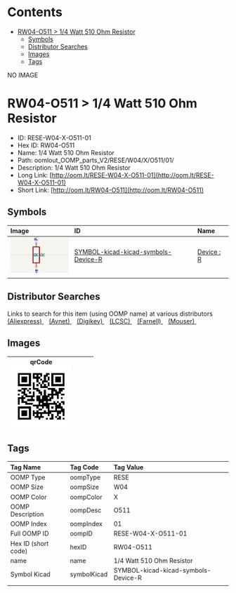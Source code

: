 



Contents
========

* [RW04-O511 > 1/4 Watt 510 Ohm Resistor](#rw04-o511--14-watt-510-ohm-resistor)
	* [Symbols](#symbols)
	* [Distributor Searches](#distributor-searches)
	* [Images](#images)
	* [Tags](#tags)
  
NO IMAGE  
# RW04-O511 > 1/4 Watt 510 Ohm Resistor

- ID: RESE-W04-X-O511-01
- Hex ID: RW04-O511
- Name: 1/4 Watt 510 Ohm Resistor
- Path: oomlout_OOMP_parts_V2/RESE/W04/X/O511/01/
- Description: 1/4 Watt 510 Ohm Resistor
- Long Link: [http://oom.lt/RESE-W04-X-O511-01](http://oom.lt/RESE-W04-X-O511-01)
- Short Link: [http://oom.lt/RW04-O511](http://oom.lt/RW04-O511)

## Symbols
  

|Image|ID|Name|
| :--- | :--- | :--- |
|[![](https://raw.githubusercontent.com/oomlout/oomlout_OOMP_eda_V2/main/SYMBOL/kicad/kicad-symbols/Device/R/image_140.png)](https://github.com/oomlout/oomlout_OOMP_eda_V2/tree/main/SYMBOL/kicad/kicad-symbols/Device/R/)|[SYMBOL-kicad-kicad-symbols-Device-R](https://github.com/oomlout/oomlout_OOMP_eda_V2/tree/main/SYMBOL/kicad/kicad-symbols/Device/R/)|[Device : R](https://github.com/oomlout/oomlout_OOMP_eda_V2/tree/main/SYMBOL/kicad/kicad-symbols/Device/R/)|
||||

## Distributor Searches
  
Links to search for this item (using OOMP name) at various distributors  
[(Aliexpress) ](https://www.aliexpress.com/wholesale?SearchText=1/4+Watt+510+Ohm+Resistor)&nbsp;&nbsp;&nbsp;[(Avnet) ](https://www.avnet.com/shop/us/search/1/4+Watt+510+Ohm+Resistor)&nbsp;&nbsp;&nbsp;[(Digikey) ](https://www.digikey.co.uk/en/products/result?s=1/4+Watt+510+Ohm+Resistor)&nbsp;&nbsp;&nbsp;[(LCSC) ](https://www.lcsc.com/search?q=1/4+Watt+510+Ohm+Resistor)&nbsp;&nbsp;&nbsp;[(Farnell) ](https://uk.farnell.com/search?st=1/4+Watt+510+Ohm+Resistor)&nbsp;&nbsp;&nbsp;[(Mouser) ](https://www.mouser.com/c/?q=1/4+Watt+510+Ohm+Resistor)&nbsp;&nbsp;&nbsp;
## Images
  

|qrCode<br>[![](https://raw.githubusercontent.com/oomlout/oomlout_OOMP_parts_V2/main/RESE/W04/X/O511/01/qrCode_140.png)](https://github.com/oomlout/oomlout_OOMP_parts_V2/tree/main/RESE/W04/X/O511/01/qrCode.png)||||
| :---: | :---: | :---: | :---: |

## Tags
  

|Tag Name|Tag Code|Tag Value|
| :--- | :--- | :--- |
|OOMP Type|oompType|RESE|
|OOMP Size|oompSize|W04|
|OOMP Color|oompColor|X|
|OOMP Description|oompDesc|O511|
|OOMP Index|oompIndex|01|
|Full OOMP ID|oompID|RESE-W04-X-O511-01|
|Hex ID (short code)|hexID|RW04-O511|
|name|name|1/4 Watt 510 Ohm Resistor|
|Symbol Kicad|symbolKicad|SYMBOL-kicad-kicad-symbols-Device-R|
||||
